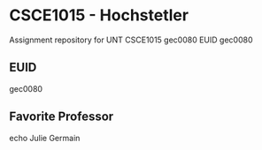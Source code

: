 # CSCE1015 - Hochstetler
Assignment repository for UNT CSCE1015
gec0080 EUID
gec0080
## EUID
gec0080
## Favorite Professor
echo Julie Germain
